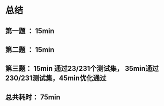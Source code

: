 # 总结


## 第一题 ： 15min

## 第二题 ： 15min

## 第三题： 15min 通过23/231个测试集， 35min通过230/231测试集，45min优化通过

## 总共耗时： 75min

